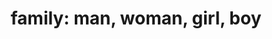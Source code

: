 ---
layout: people&body
title: "family: man, woman, girl, boy"
emoji: family__man_woman_girl_boy
permalink: 👨‍👩‍👧‍👦.html
---